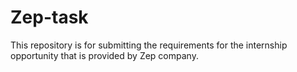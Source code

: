 # Zep-task

This repository is for submitting the requirements for the internship opportunity that is provided by Zep company.
